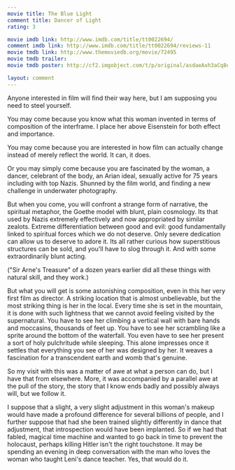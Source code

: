 ```yaml
---
movie title: The Blue Light
comment title: Dancer of Light
rating: 3

movie imdb link: http://www.imdb.com/title/tt0022694/
comment imdb link: http://www.imdb.com/title/tt0022694/reviews-11
movie tmdb link: http://www.themoviedb.org/movie/72495
movie tmdb trailer: 
movie tmdb poster: http://cf2.imgobject.com/t/p/original/asdaeAxh3aCq8eayi4PRZo2zSvn.jpg

layout: comment
---
```


Anyone interested in film will find their way here, but I am supposing you need to steel yourself.

You may come because you know what this woman invented in terms of composition of the interframe. I place her above Eisenstein for both effect and importance.

You may come because you are interested in how film can actually change instead of merely reflect the world. It can, it does.

Or you may simply come because you are fascinated by the woman, a dancer, celebrant of the body, an Arian ideal, sexually active for 75 years including with top Nazis. Shunned by the film world, and finding a new challenge in underwater photography. 

But when you come, you will confront a strange form of narrative, the spiritual metaphor, the Goethe model with blunt, plain cosmology. Its that used by Nazis extremely effectively and now appropriated by similar zealots. Extreme differentiation between good and evil: good fundamentally linked to spiritual forces which we do not deserve. Only severe dedication can allow us to deserve to adore it. Its all rather curious how superstitious structures can be sold, and you'll have to slog through it. And with some extraordinarily blunt acting.

("Sir Arne's Treasure" of a dozen years earlier did all these things with natural skill, and they work.)

But what you will get is some astonishing composition, even in this her very first film as director. A striking location that is almost unbelievable, but the most striking thing is her in the local. Every time she is set in the mountain, it is done with such lightness that we cannot avoid feeling visited by the supernatural. You have to see her climbing a vertical wall with bare hands and moccasins, thousands of feet up. You have to see her scrambling like a sprite around the bottom of the waterfall. You even have to see her present a sort of holy pulchritude while sleeping. This alone impresses once it settles that everything you see of her was designed by her. It weaves a fascination for a transcendent earth and womb that's genuine.

So my visit with this was a matter of awe at what a person can do, but I have that from elsewhere. More, it was accompanied by a parallel awe at the pull of the story, the story that I know ends badly and possibly always will, but we follow it.

I suppose that a slight, a very slight adjustment in this woman's makeup would have made a profound difference for several billions of people, and I further suppose that had she been trained slightly differently in dance that adjustment, that introspection would have been implanted. So if we had that fabled, magical time machine and wanted to go back in time to prevent the holocaust, perhaps killing Hitler isn't the right touchstone. It may be spending an evening in deep conversation with the man who loves the woman who taught Leni's dance teacher. Yes, that would do it.
